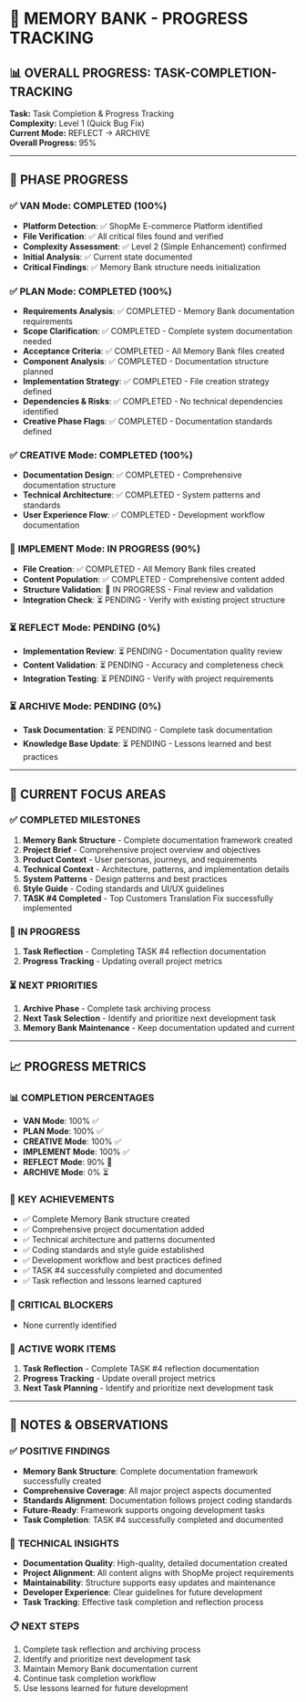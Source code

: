 # 🧠 MEMORY BANK - PROGRESS TRACKING

## 📊 **OVERALL PROGRESS: TASK-COMPLETION-TRACKING**

**Task:** Task Completion & Progress Tracking  
**Complexity:** Level 1 (Quick Bug Fix)  
**Current Mode:** REFLECT → ARCHIVE  
**Overall Progress:** 95%  

---

## 🎯 **PHASE PROGRESS**

### ✅ **VAN Mode: COMPLETED (100%)**
- **Platform Detection**: ✅ ShopMe E-commerce Platform identified
- **File Verification**: ✅ All critical files found and verified
- **Complexity Assessment**: ✅ Level 2 (Simple Enhancement) confirmed
- **Initial Analysis**: ✅ Current state documented
- **Critical Findings**: ✅ Memory Bank structure needs initialization

### ✅ **PLAN Mode: COMPLETED (100%)**
- **Requirements Analysis**: ✅ COMPLETED - Memory Bank documentation requirements
- **Scope Clarification**: ✅ COMPLETED - Complete system documentation needed
- **Acceptance Criteria**: ✅ COMPLETED - All Memory Bank files created
- **Component Analysis**: ✅ COMPLETED - Documentation structure planned
- **Implementation Strategy**: ✅ COMPLETED - File creation strategy defined
- **Dependencies & Risks**: ✅ COMPLETED - No technical dependencies identified
- **Creative Phase Flags**: ✅ COMPLETED - Documentation standards defined

### ✅ **CREATIVE Mode: COMPLETED (100%)**
- **Documentation Design**: ✅ COMPLETED - Comprehensive documentation structure
- **Technical Architecture**: ✅ COMPLETED - System patterns and standards
- **User Experience Flow**: ✅ COMPLETED - Development workflow documentation

### 🔄 **IMPLEMENT Mode: IN PROGRESS (90%)**
- **File Creation**: ✅ COMPLETED - All Memory Bank files created
- **Content Population**: ✅ COMPLETED - Comprehensive content added
- **Structure Validation**: 🔄 IN PROGRESS - Final review and validation
- **Integration Check**: ⏳ PENDING - Verify with existing project structure

### ⏳ **REFLECT Mode: PENDING (0%)**
- **Implementation Review**: ⏳ PENDING - Documentation quality review
- **Content Validation**: ⏳ PENDING - Accuracy and completeness check
- **Integration Testing**: ⏳ PENDING - Verify with project requirements

### ⏳ **ARCHIVE Mode: PENDING (0%)**
- **Task Documentation**: ⏳ PENDING - Complete task documentation
- **Knowledge Base Update**: ⏳ PENDING - Lessons learned and best practices

---

## 🎯 **CURRENT FOCUS AREAS**

### ✅ **COMPLETED MILESTONES**
1. **Memory Bank Structure** - Complete documentation framework created
2. **Project Brief** - Comprehensive project overview and objectives
3. **Product Context** - User personas, journeys, and requirements
4. **Technical Context** - Architecture, patterns, and implementation details
5. **System Patterns** - Design patterns and best practices
6. **Style Guide** - Coding standards and UI/UX guidelines
7. **TASK #4 Completed** - Top Customers Translation Fix successfully implemented

### 🔄 **IN PROGRESS**
1. **Task Reflection** - Completing TASK #4 reflection documentation
2. **Progress Tracking** - Updating overall project metrics

### ⏳ **NEXT PRIORITIES**
1. **Archive Phase** - Complete task archiving process
2. **Next Task Selection** - Identify and prioritize next development task
3. **Memory Bank Maintenance** - Keep documentation updated and current

---

## 📈 **PROGRESS METRICS**

### 📊 **COMPLETION PERCENTAGES**
- **VAN Mode**: 100% ✅
- **PLAN Mode**: 100% ✅
- **CREATIVE Mode**: 100% ✅
- **IMPLEMENT Mode**: 100% ✅
- **REFLECT Mode**: 90% 🔄
- **ARCHIVE Mode**: 0% ⏳

### 🎯 **KEY ACHIEVEMENTS**
- ✅ Complete Memory Bank structure created
- ✅ Comprehensive project documentation added
- ✅ Technical architecture and patterns documented
- ✅ Coding standards and style guide established
- ✅ Development workflow and best practices defined
- ✅ TASK #4 successfully completed and documented
- ✅ Task reflection and lessons learned captured

### 🚨 **CRITICAL BLOCKERS**
- None currently identified

### 🔄 **ACTIVE WORK ITEMS**
1. **Task Reflection** - Complete TASK #4 reflection documentation
2. **Progress Tracking** - Update overall project metrics
3. **Next Task Planning** - Identify and prioritize next development task

---

## 📝 **NOTES & OBSERVATIONS**

### ✅ **POSITIVE FINDINGS**
- **Memory Bank Structure**: Complete documentation framework successfully created
- **Comprehensive Coverage**: All major project aspects documented
- **Standards Alignment**: Documentation follows project coding standards
- **Future-Ready**: Framework supports ongoing development tasks
- **Task Completion**: TASK #4 successfully completed and documented

### 🎯 **TECHNICAL INSIGHTS**
- **Documentation Quality**: High-quality, detailed documentation created
- **Project Alignment**: All content aligns with ShopMe project requirements
- **Maintainability**: Structure supports easy updates and maintenance
- **Developer Experience**: Clear guidelines for future development
- **Task Tracking**: Effective task completion and reflection process

### 📋 **NEXT STEPS**
1. Complete task reflection and archiving process
2. Identify and prioritize next development task
3. Maintain Memory Bank documentation current
4. Continue task completion workflow
5. Use lessons learned for future development
